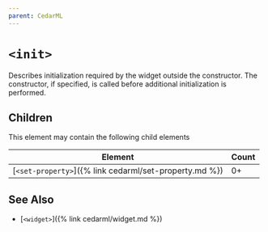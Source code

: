 ```yaml
---
parent: CedarML
---
```

# `<init>`
Describes initialization required by the widget outside the constructor.
The constructor, if specified, is called before additional initialization is
performed.

## Children
This element may contain the following child elements

| Element                                                | Count |
|--------------------------------------------------------|-------|
| [`<set-property>`]({% link cedarml/set-property.md %}) | 0+    |

## See Also
- [`<widget>`]({% link cedarml/widget.md %})
